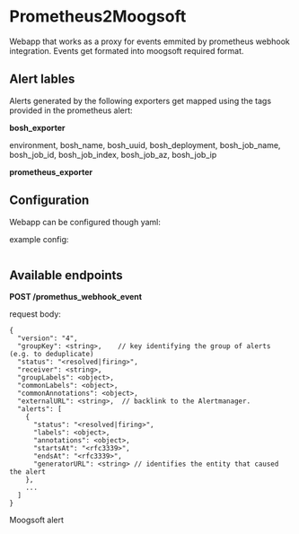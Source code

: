 # Prometheus2Moogsoft

Webapp that works as a proxy for events emmited by prometheus webhook integration.
Events get formated into moogsoft required format.

## Alert lables

Alerts generated by the following exporters get mapped using the tags provided in the prometheus alert:



**bosh_exporter**

environment,
bosh_name,
bosh_uuid,
bosh_deployment,
bosh_job_name,
bosh_job_id,
bosh_job_index,
bosh_job_az,
bosh_job_ip

**prometheus_exporter**

## Configuration

Webapp can be configured though yaml:

example config:

```

```

## Available endpoints

**POST /promethus_webhook_event**

request body:

```
{
  "version": "4",
  "groupKey": <string>,    // key identifying the group of alerts (e.g. to deduplicate)
  "status": "<resolved|firing>",
  "receiver": <string>,
  "groupLabels": <object>,
  "commonLabels": <object>,
  "commonAnnotations": <object>,
  "externalURL": <string>,  // backlink to the Alertmanager.
  "alerts": [
    {
      "status": "<resolved|firing>",
      "labels": <object>,
      "annotations": <object>,
      "startsAt": "<rfc3339>",
      "endsAt": "<rfc3339>",
      "generatorURL": <string> // identifies the entity that caused the alert
    },
    ...
  ]
}
```

Moogsoft alert

## 
